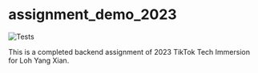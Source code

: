 # assignment_demo_2023

![Tests](https://github.com/LohYangXian/-tiktok-tech-immersion-2023/actions/workflows/test.yml/badge.svg)

This is a completed backend assignment of 2023 TikTok Tech Immersion for Loh Yang Xian.
